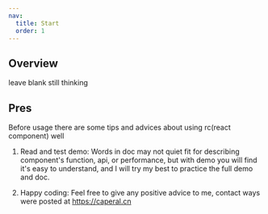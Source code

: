 ```yaml
---
nav:
  title: Start
  order: 1
---
```


## Overview

leave blank still thinking

## Pres

Before usage there are some tips and advices about using rc(react component) well

1. Read and test demo: Words in doc may not quiet fit for describing component's function, api, or performance, but with demo you will find it's easy to understand, and I will try my best to practice the full demo and doc.

2. Happy coding: Feel free to give any positive advice to me, contact ways were posted at <https://caperal.cn>
